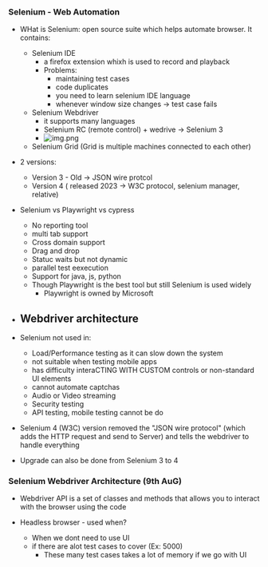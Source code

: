 ### Selenium - Web Automation

- WHat is Selenium: open source suite which helps automate browser. It contains:
  - Selenium IDE
    - a firefox extension whixh is used to record and playback
    - Problems:
      - maintaining test cases
      - code duplicates
      - you need to learn selenium IDE language
      - whenever window size changes -> test case fails
  - Selenium Webdriver
      - it supports many languages
      - Selenium RC (remote control) + wedrive -> Selenium 3
      - ![img.png](img.png)
  - Selenium Grid (Grid is multiple machines connected to each other)
- 2 versions:
  - Version 3 - Old -> JSON wire protcol
  - Version 4 ( released 2023 -> W3C protocol, selenium manager, relative)
- Selenium vs Playwright vs cypress
  - No reporting tool
  - multi tab support
  - Cross domain support
  - Drag and drop
  - Statuc waits but not dynamic
  - parallel test eexecution
  - Support for java, js, python
  - Though Playwright is the best tool but still Selenium is used widely
    - Playwright is owned by Microsoft
- Webdriver architecture
  - 
- Selenium not used in:
  - Load/Performance testing as it can slow down the system
  - not suitable when testing mobile apps
  - has difficulty interaCTING WITH CUSTOM controls or non-standard UI elements
  - cannot automate captchas
  - Audio or Video streaming
  - Security testing
  - API testing, mobile testing cannot be do

- Selenium 4 (W3C) version removed the "JSON wire protocol" (which adds the HTTP request and send to Server)
and tells the webdriver to handle everything
- Upgrade can also be done from Selenium 3 to 4

### Selenium Webdriver Architecture (9th AuG)

- Webdriver API is a set of classes and methods that allows you to interact with the browser using the code

- Headless browser - used when?
  - When we dont need to use UI
  - if there are alot test cases to cover (Ex: 5000)
    - These many test cases takes a lot of memory if we go with UI

